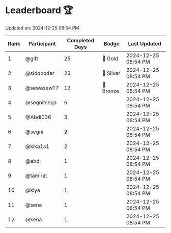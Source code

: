 # Leaderboard 🏆

Updated on: 2024-12-25 08:54 PM

| Rank | Participant       | Completed Days | Badge      | Last Updated         |
|------|-------------------|----------------|------------|----------------------|
| 1    | @gift             | 25             | 🏅 Gold     | 2024-12-25 08:54 PM |
| 2    | @sidocoder        | 23             | 🥈 Silver   | 2024-12-25 08:54 PM |
| 3    | @sewasewT7        | 12             | 🥉 Bronze   | 2024-12-25 08:54 PM |
| 4    | @segnitsega       | 6              |            | 2024-12-25 08:54 PM |
| 5    | @Abdi036          | 3              |            | 2024-12-25 08:54 PM |
| 6    | @segni            | 2              |            | 2024-12-25 08:54 PM |
| 7    | @kika1s1          | 2              |            | 2024-12-25 08:54 PM |
| 8    | @abdi             | 1              |            | 2024-12-25 08:54 PM |
| 9    | @tamirat          | 1              |            | 2024-12-25 08:54 PM |
| 10   | @kiya             | 1              |            | 2024-12-25 08:54 PM |
| 11   | @sena             | 1              |            | 2024-12-25 08:54 PM |
| 12   | @kena             | 1              |            | 2024-12-25 08:54 PM |
